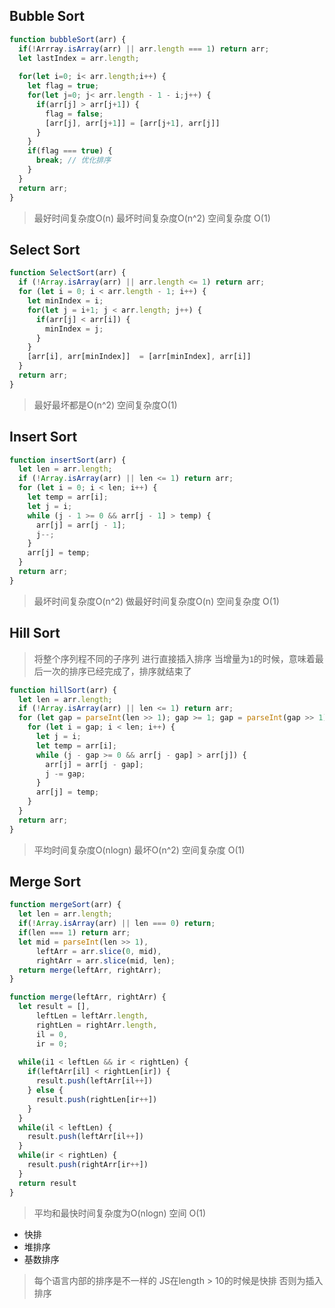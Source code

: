 ## Bubble Sort

```javascript
function bubbleSort(arr) {
  if(!Arrray.isArray(arr) || arr.length === 1) return arr;
  let lastIndex = arr.length;
  
  for(let i=0; i< arr.length;i++) {
    let flag = true;
    for(let j=0; j< arr.length - 1 - i;j++) {
      if(arr[j] > arr[j+1]) {
        flag = false;
        [arr[j], arr[j+1]] = [arr[j+1], arr[j]]
      }
    }
    if(flag === true) {
      break; // 优化排序
    }
  }
  return arr;
}
```

> 最好时间复杂度O(n) 最坏时间复杂度O(n^2) 空间复杂度 O(1)



## Select Sort

```javascript
function SelectSort(arr) {
  if (!Array.isArray(arr) || arr.length <= 1) return arr;
  for (let i = 0; i < arr.length - 1; i++) {
    let minIndex = i;
    for(let j = i+1; j < arr.length; j++) {
      if(arr[j] < arr[i]) {
        minIndex = j;
      }
    }
    [arr[i], arr[minIndex]]  = [arr[minIndex], arr[i]]
  }
  return arr;
}

```

> 最好最坏都是O(n^2) 空间复杂度O(1)



## Insert Sort

```javascript
function insertSort(arr) {
  let len = arr.length;
  if (!Array.isArray(arr) || len <= 1) return arr;
  for (let i = 0; i < len; i++) {
    let temp = arr[i];
    let j = i;
    while (j - 1 >= 0 && arr[j - 1] > temp) {
      arr[j] = arr[j - 1];
      j--;
    }
    arr[j] = temp;
  }
  return arr;
}
```

> 最坏时间复杂度O(n^2)  做最好时间复杂度O(n) 空间复杂度 O(1)



## Hill Sort

> 将整个序列程不同的子序列 进行直接插入排序 当增量为`1`的时候，意味着最后一次的排序已经完成了，排序就结束了

```javascript
function hillSort(arr) {
  let len = arr.length;
  if (!Array.isArray(arr) || len <= 1) return arr;
  for (let gap = parseInt(len >> 1); gap >= 1; gap = parseInt(gap >> 1)) {
    for (let i = gap; i < len; i++) {
      let j = i;
      let temp = arr[i];
      while (j - gap >= 0 && arr[j - gap] > arr[j]) {
        arr[j] = arr[j - gap];
        j -= gap;
      }
      arr[j] = temp;
    }
  }
  return arr;
}
```

> 平均时间复杂度O(nlogn) 最坏O(n^2) 空间复杂度 O(1) 



## Merge Sort

```javascript
function mergeSort(arr) {
  let len = arr.length;
  if(!Array.isArray(arr) || len === 0) return;
  if(len === 1) return arr;
  let mid = parseInt(len >> 1),
      leftArr = arr.slice(0, mid),
      rightArr = arr.slice(mid, len);
  return merge(leftArr, rightArr);
}

function merge(leftArr, rightArr) {
  let result = [],
      leftLen = leftArr.length,
      rightLen = rightArr.length,
      il = 0,
      ir = 0;
  
  while(i1 < leftLen && ir < rightLen) {
    if(leftArr[il] < rightLen[ir]) {
      result.push(leftArr[il++])
    } else {
      result.push(rightLen[ir++])
    }
  }
  while(il < leftLen) {
    result.push(leftArr[il++])
  }
  while(ir < rightLen) {
    result.push(rightArr[ir++])
  }
  return result
}
```

> 平均和最快时间复杂度为O(nlogn) 空间 O(1)



+ 快排
+ 堆排序
+ 基数排序

> 每个语言内部的排序是不一样的 JS在length > 10的时候是快排 否则为插入排序

